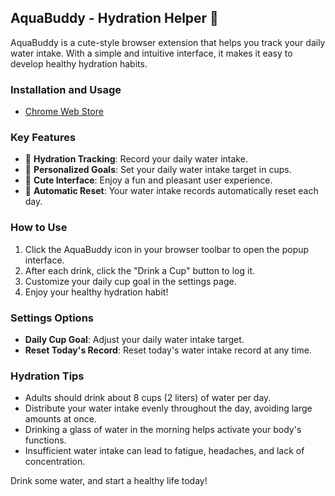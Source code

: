 ## AquaBuddy - Hydration Helper 🐳

AquaBuddy is a cute-style browser extension that helps you track your daily water intake. With a simple and intuitive interface, it makes it easy to develop healthy hydration habits.

### Installation and Usage
- [Chrome Web Store](https://chromewebstore.google.com/detail/ogfdloamkhhelleacajfelmiieobccje)

### Key Features

- 🥤 **Hydration Tracking**: Record your daily water intake.
- 🎯 **Personalized Goals**: Set your daily water intake target in cups.
- 🌈 **Cute Interface**: Enjoy a fun and pleasant user experience.
- 🔄 **Automatic Reset**: Your water intake records automatically reset each day.

### How to Use

1. Click the AquaBuddy icon in your browser toolbar to open the popup interface.
2. After each drink, click the "Drink a Cup" button to log it.
3. Customize your daily cup goal in the settings page.
4. Enjoy your healthy hydration habit!

### Settings Options

- **Daily Cup Goal**: Adjust your daily water intake target.
- **Reset Today's Record**: Reset today's water intake record at any time.

### Hydration Tips

- Adults should drink about 8 cups (2 liters) of water per day.
- Distribute your water intake evenly throughout the day, avoiding large amounts at once.
- Drinking a glass of water in the morning helps activate your body's functions.
- Insufficient water intake can lead to fatigue, headaches, and lack of concentration.

Drink some water, and start a healthy life today!